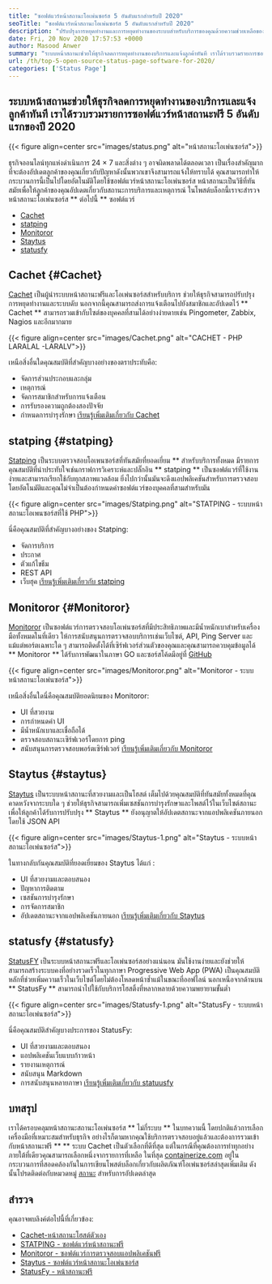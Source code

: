 ```yaml
---
title: "ซอฟต์แวร์หน้าสถานะโอเพ่นซอร์ส 5 อันดับแรกสำหรับปี 2020" 
seoTitle: "ซอฟต์แวร์หน้าสถานะโอเพ่นซอร์ส 5 อันดับแรกสำหรับปี 2020" 
description: "ปรับปรุงการหยุดทำงานและการหยุดทำงานของระบบสำหรับบริการของคุณด้วยความช่วยเหลือของระบบหน้าสถานะฟรีและโอเพ่นซอร์ส ส่งการแจ้งเตือนเพื่ออัปเดตลูกค้า" 
date: Fri, 20 Nov 2020 17:57:53 +0000
author: Masood Anwer
summary: "ระบบหน้าสถานะช่วยให้ธุรกิจลดการหยุดทำงานของบริการและแจ้งลูกค้าทันที เราได้รวบรวมรายการซอฟต์แวร์หน้าสถานะฟรี 5 อันดับแรกของปี 2020" 
url: /th/top-5-open-source-status-page-software-for-2020/
categories: ['Status Page']
---
```


## ระบบหน้าสถานะช่วยให้ธุรกิจลดการหยุดทำงานของบริการและแจ้งลูกค้าทันที เราได้รวบรวมรายการซอฟต์แวร์หน้าสถานะฟรี 5 อันดับแรกของปี 2020

{{< figure align=center src="images/status.png" alt="หน้าสถานะโอเพ่นซอร์ส">}}

ธุรกิจออนไลน์ทุกแห่งดำเนินการ 24 × 7 และสิ่งต่าง ๆ อาจผิดพลาดได้ตลอดเวลา เป็นเรื่องสำคัญมากที่จะต้องอัปเดตลูกค้าของคุณเกี่ยวกับปัญหาดังนั้นพวกเขาจึงสามารถแจ้งให้ทราบได้ คุณสามารถทำให้กระบวนการนี้เป็นไปโดยอัตโนมัติโดยใช้ซอฟต์แวร์หน้าสถานะโอเพ่นซอร์ส หน้าสถานะเป็นวิธีที่ทันสมัยเพื่อให้ลูกค้าของคุณอัปเดตเกี่ยวกับสถานะการบริการและเหตุการณ์ ในโพสต์บล็อกนี้เราจะสำรวจหน้าสถานะโอเพ่นซอร์ส ** ต่อไปนี้ ** ซอฟต์แวร์
  * [Cachet][1]
  * [statping][2]
  * [Monitoror][3]
  * [Staytus][4]
  * [statusfy][5]

## Cachet {#Cachet}
[Cachet][6] เป็นผู้นำระบบหน้าสถานะฟรีและโอเพ่นซอร์สสำหรับบริการ ช่วยให้ธุรกิจสามารถปรับปรุงการหยุดทำงานและระบบดับ นอกจากนี้คุณสามารถส่งการแจ้งเตือนไปยังสมาชิกและอัปเดตไว้ ** Cachet ** สามารถรวมเข้ากับไซต์ของบุคคลที่สามได้อย่างง่ายดายเช่น Pingometer, Zabbix, Nagios และอีกมากมาย

{{< figure align=center src="images/Cachet.png" alt="CACHET - PHP LARALAL -LARALV">}}

เหนือสิ่งอื่นใดคุณสมบัติที่สำคัญบางอย่างของตราประทับคือ:
  * จัดการส่วนประกอบและกลุ่ม
  * เหตุการณ์
  * จัดการสมาชิกสำหรับการแจ้งเตือน
  * การรับรองความถูกต้องสองปัจจัย
  * กำหนดการบำรุงรักษา
[เรียนรู้เพิ่มเติมเกี่ยวกับ Cachet][7]

## statping {#statping}
[Statping][8] เป็นระบบตรวจสอบโอเพนซอร์สที่ทันสมัยที่ยอดเยี่ยม ** สำหรับบริการทั้งหมด มีรายการคุณสมบัติที่น่าประทับใจเช่นกราฟการวิเคราะห์และปลั๊กอิน ** statping ** เป็นซอฟต์แวร์ที่ใช้งานง่ายและสามารถเรียกใช้กับทุกสภาพแวดล้อม ยิ่งไปกว่านั้นมันจะดึงแอปพลิเคชันสำหรับการตรวจสอบโดยอัตโนมัติและคุณไม่จำเป็นต้องกำหนดค่าซอฟต์แวร์ของบุคคลที่สามสำหรับมัน

{{< figure align=center src="images/Statping.png" alt="STATPING - ระบบหน้าสถานะโอเพนซอร์สที่ใช้ PHP">}}

นี่คือคุณสมบัติที่สำคัญบางอย่างของ Statping:
  * จัดการบริการ
  * ประกาศ
  * ตัวแก้ไขธีม
  * REST API
  * เว็บฮุค
[เรียนรู้เพิ่มเติมเกี่ยวกับ statping][9]

## Monitoror {#Monitoror}
[Monitoror][10] เป็นซอฟต์แวร์การตรวจสอบโอเพ่นซอร์สที่มีประสิทธิภาพและมีน้ำหนักเบาสำหรับเครื่องมือทั้งหมดในที่เดียว ให้การสนับสนุนการตรวจสอบบริการเช่นเว็บไซต์, API, Ping Server และแม้แต่พอร์ตเฉพาะใด ๆ สามารถติดตั้งได้ที่เซิร์ฟเวอร์ส่วนตัวของคุณและคุณสามารถควบคุมข้อมูลได้ ** Monitoror ** ได้รับการพัฒนาในภาษา GO และซอร์สโค้ดมีอยู่ที่ [GitHub][11]

{{< figure align=center src="images/Monitoror.png" alt="Monitoror - ระบบหน้าสถานะโอเพ่นซอร์ส">}}

เหนือสิ่งอื่นใดนี่คือคุณสมบัติยอดนิยมของ Monitoror:
  * UI ที่สวยงาม
  * การกำหนดค่า UI
  * มีน้ำหนักเบาและเชื่อถือได้
  * ตรวจสอบสถานะเซิร์ฟเวอร์โดยการ ping
  * สนับสนุนการตรวจสอบพอร์ตเซิร์ฟเวอร์
[เรียนรู้เพิ่มเติมเกี่ยวกับ Monitoror][12]

## Staytus {#staytus}
[Staytus][13] เป็นระบบหน้าสถานะที่สวยงามและเป็นโฮสต์ เต็มไปด้วยคุณสมบัติที่ทันสมัยทั้งหมดที่คุณคาดหวังจากระบบใด ๆ ช่วยให้ธุรกิจสามารถเพิ่มเซสชันการบำรุงรักษาและโพสต์ไว้ในเว็บไซต์สถานะเพื่อให้ลูกค้าได้รับการปรับปรุง ** Staytus ** ยังอนุญาตให้อัปเดตสถานะจากแอปพลิเคชันภายนอกโดยใช้ JSON API

{{< figure align=center src="images/Staytus-1.png" alt="Staytus - ระบบหน้าสถานะโอเพ่นซอร์ส">}}

ในทางกลับกันคุณสมบัติที่ยอดเยี่ยมของ Staytus ได้แก่ :
  * UI ที่สวยงามและตอบสนอง
  * ปัญหาการติดตาม
  * เซสชันการบำรุงรักษา
  * การจัดการสมาชิก
  * อัปเดตสถานะจากแอปพลิเคชันภายนอก
[เรียนรู้เพิ่มเติมเกี่ยวกับ Staytus][14]

## statusfy {#statusfy}
[StatusFY][15] เป็นระบบหน้าสถานะฟรีและโอเพ่นซอร์สอย่างแน่นอน มันใช้งานง่ายและยังช่วยให้สามารถสร้างระบบคงที่อย่างรวดเร็วในทุกภาษา Progressive Web App (PWA) เป็นคุณสมบัติหลักที่ช่วยเพิ่มความเร็วในเว็บไซต์โดยไม่ต้องโหลดหน้าซ้ำแม้ในขณะที่ออฟไลน์ นอกเหนือจากด้านบน ** StatusFy ** สามารถนำไปใช้กับบริการโฮสติ้งที่หลากหลายด้วยความพยายามขั้นต่ำ

{{< figure align=center src="images/Statusfy-1.png" alt="StatusFy - ระบบหน้าสถานะโอเพ่นซอร์ส">}}

นี่คือคุณสมบัติสำคัญบางประการของ StatusFy:
  * UI ที่สวยงามและตอบสนอง
  * แอปพลิเคชันเว็บแบบก้าวหน้า
  * รายงานเหตุการณ์
  * สนับสนุน Markdown
  * การสนับสนุนหลายภาษา
[เรียนรู้เพิ่มเติมเกี่ยวกับ statuusfy][16]

## บทสรุป
เราได้ครอบคลุมหน้าสถานะสถานะโอเพ่นซอร์ส ** ไม่กี่ระบบ ** ในบทความนี้ โดยปกติแล้วการเลือกเครื่องมือที่เหมาะสมสำหรับธุรกิจ อย่างไรก็ตามหากคุณใช้บริการตรวจสอบอยู่แล้วและต้องการรวมเข้ากับหน้าสถานะฟรี ** ** ระบบ Cachet เป็นตัวเลือกที่ดีที่สุด แต่ในกรณีที่คุณต้องการทำทุกอย่างภายใต้ที่เดียวคุณสามารถเลือกหนึ่งจากรายการที่เหลือ
ในที่สุด [containerize.com][17] อยู่ในกระบวนการที่สอดคล้องกันในการเขียนโพสต์บล็อกเกี่ยวกับผลิตภัณฑ์โอเพ่นซอร์สล่าสุดเพิ่มเติม ดังนั้นโปรดติดต่อกับหมวดหมู่ [สถานะ][18] สำหรับการอัปเดตล่าสุด

## สำรวจ
คุณอาจพบลิงค์ต่อไปนี้ที่เกี่ยวข้อง:
  * [Cachet-หน้าสถานะโฮสต์ตัวเอง][7]
  * [STATPING - ซอฟต์แวร์หน้าสถานะฟรี][9]
  * [Monitoror - ซอฟต์แวร์การตรวจสอบแอปพลิเคชันฟรี][12]
  * [Staytus - ซอฟต์แวร์หน้าสถานะโอเพ่นซอร์ส][14]
  * [StatusFy - หน้าสถานะฟรี][16]

  
[1]: #Cachet
[2]: #Statping
[3]: #Monitoror
[4]: #Staytus
[5]: #Statusfy
[6]: https://cachethq.io/
[7]: https://products.containerize.com/status/cachet
[8]: https://statping.com
[9]: https://products.containerize.com/status/statping
[10]: https://monitoror.com
[11]: https://github.com/monitoror/monitoror
[12]: https://products.containerize.com/status/monitoror
[13]: https://staytus.co
[14]: https://products.containerize.com/status/staytus
[15]: https://marquez.co/statusfy
[16]: https://products.containerize.com/status/statusfy
[17]: https://containerize.com
[18]: https://blog.containerize.com/category/status-page/
